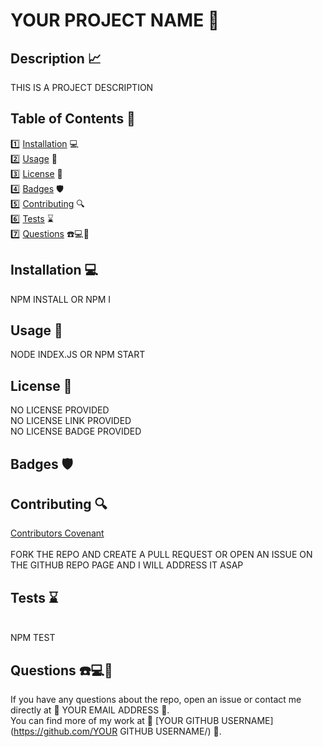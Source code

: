 
  # YOUR PROJECT NAME 📌
  ## Description 📈
  THIS IS A PROJECT DESCRIPTION 
  ## Table of Contents 📓
  1️⃣ [Installation](#installation) 💻 <br>
  2️⃣ [Usage](#usage) 📎 <br>
  3️⃣ [License](#license) 📂 <br>
  4️⃣ [Badges](#badges) 🛡️ <br>
  5️⃣ [Contributing](#contributing) 🔍 <br>
  6️⃣ [Tests](#tests) ⌛ <br>
  7️⃣ [Questions](#questions) ☎️💻📱 <br>

  ## Installation 💻
  NPM INSTALL OR NPM I

  ## Usage 📎
  NODE INDEX.JS OR NPM START <br>
  

  ## License 📂
  NO LICENSE PROVIDED <br> 
  NO LICENSE LINK PROVIDED <br> 
  NO LICENSE BADGE PROVIDED 

  ## Badges 🛡️

  ## Contributing 🔍
  [Contributors Covenant](https://www.contributor-covenant.org/) <br>
  <br>
  FORK THE REPO AND CREATE A PULL REQUEST OR OPEN AN ISSUE ON THE GITHUB REPO PAGE AND I WILL ADDRESS IT ASAP

  ## Tests ⌛
  <br>
  NPM TEST

  ## Questions ☎️💻📱
  If you have any questions about the repo, open an issue or contact me directly at 📧 YOUR EMAIL ADDRESS 📧. <br>
  You can find more of my work at 🔖 [YOUR GITHUB USERNAME](https://github.com/YOUR GITHUB USERNAME/) 🔖. 
  